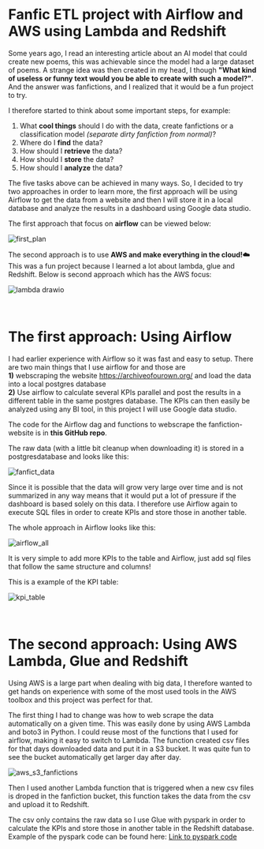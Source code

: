 # Fanfic ETL project with Airflow and AWS using Lambda and Redshift 
Some years ago, I read an interesting article about an AI model that could create new poems, this was achievable since the model had a large dataset of poems. A strange idea was then created in my head, I though **"What kind of useless or funny text would you be able to create with such a model?"**. And the answer was fanfictions, and I realized that it would be a fun project to try.

I therefore started to think about some important steps, for example:
1) What **cool things** should I do with the data, create fanfictions or a classification model *(separate dirty fanfiction from normal)*?
2) Where do I **find** the data?
3) How should I **retrieve** the data?
4) How should I **store** the data?
5) How should I **analyze** the data?

The five tasks above can be achieved in many ways. So, I decided to try two approaches in order to learn more, the first approach will be using Airflow to get the data from a website and then I will store it in a local database and analyze the results in a dashboard using Google data studio. 

The first approach that focus on **airflow** can be viewed below: 

![first_plan](https://user-images.githubusercontent.com/56206371/194145272-c8a45e6e-da82-4fe9-98ee-2ad1499fa59e.png)




The second approach is to use **AWS and make everything in the cloud!☁️** This was a fun project because I learned a lot about lambda, glue and Redshift. 
Below is second approach which has the AWS focus:


![lambda drawio](https://user-images.githubusercontent.com/56206371/194149541-c7b71071-56a0-4640-8501-850a9fc1aeba.png)

<br>

# The first approach: Using Airflow 

I had earlier experience with Airflow so it was fast and easy to setup. There are two main things that I use airflow for and those are <br> 
**1)** webscraping the website https://archiveofourown.org/ and load the data into a local postgres database <br> 
**2)** Use airflow to calculate several KPIs parallel and post the results in a different table in the same postgres database. The KPIs can then easily be analyzed using any BI tool, in this project I will use Google data studio. 

The code for the Airflow dag and functions to webscrape the fanfiction-website is in **this GitHub repo**.

The raw data (with a little bit cleanup when downloading it) is stored in a postgresdatabase and looks like this: 

![fanfict_data](https://user-images.githubusercontent.com/56206371/194169721-131a87d8-e8b7-4bf8-b5b9-f84ef5ba2104.PNG)

Since it is possible that the data will grow very large over time and is not summarized in any way means that it would put a lot of pressure if the dashboard is based solely on this data. I therefore use Airflow again to execute SQL files in order to create KPIs and store those in another table.

The whole approach in Airflow looks like this: 


![airflow_all](https://user-images.githubusercontent.com/56206371/194409476-7a9c5919-031f-4ea2-8050-1ad67da4b4a3.PNG)

It is very simple to add more KPIs to the table and Airflow, just add sql files that follow the same structure and columns!

This is a example of the KPI table:

![kpi_table](https://user-images.githubusercontent.com/56206371/194410341-40d34a7b-0ff9-4438-91ad-017f0ee6dcd4.PNG)

<br>

# The second approach: Using AWS Lambda, Glue and Redshift

Using AWS is a large part when dealing with big data, I therefore wanted to get hands on experience with some of the most used tools in the AWS toolbox and this project was perfect for that. 

The first thing I had to change was how to web scrape the data automatically on a given time. This was easily done by using AWS Lambda and boto3 in Python. I could reuse most of the functions that I used for airflow, making it easy to switch to Lambda. The function created csv files for that days downloaded data and put it in a S3 bucket. It was quite fun to see the bucket automatically get larger day after day.


![aws_s3_fanfictions](https://user-images.githubusercontent.com/56206371/194415520-1dd0a3aa-1fbb-43e1-a718-eed4067e4e9d.PNG)


Then I used another Lambda function that is triggered when a new csv files is droped in the fanfiction bucket, this function takes the data from the csv and upload it to Redshift. 

The csv only contains the raw data so I use Glue with pyspark in order to calculate the KPIs and store those in another table in the Redshift database. 
Example of the pyspark code can be found here: [Link to pyspark code](https://github.com/pergran1/Pyspark-KPIs-for-fanfictions-and-learning/blob/master/fanfiction_pyspark.ipynb)




